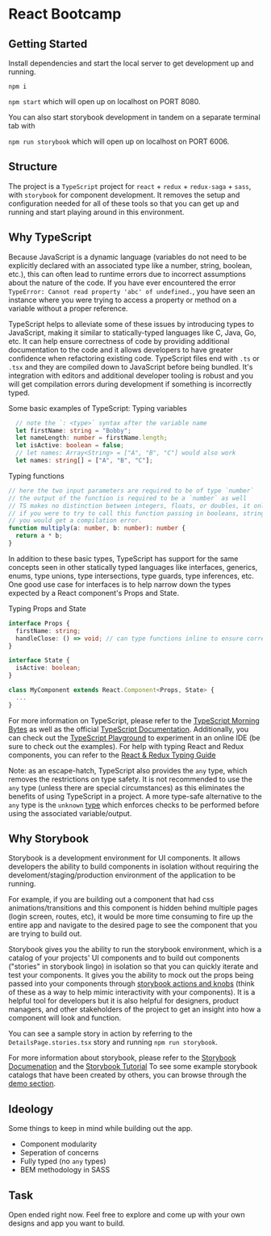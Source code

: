 # React Bootcamp

## Getting Started

Install dependencies and start the local server to get development up and running.

`npm i`

`npm start` which will open up on localhost on PORT 8080.

You can also start storybook development in tandem on a separate terminal tab with

`npm run storybook` which will open up on localhost on PORT 6006.

## Structure

The project is a `TypeScript` project for `react` + `redux` + `redux-saga` + `sass`, with `storybook` for component development. It removes the setup and configuration needed for all of these tools so that you can get up and running and start playing around in this environment.

## Why TypeScript

Because JavaScript is a dynamic language (variables do not need to be explicitly declared with an associated type like a number, string, boolean, etc.), this can often lead to runtime errors due to incorrect assumptions about the nature of the code. If you have ever encountered the error `TypeError: Cannot read property 'abc' of undefined.`, you have seen an instance where you were trying to access a property or method on a variable without a proper reference.

TypeScript helps to alleviate some of these issues by introducing types to JavaScript, making it similar to statically-typed languages like C, Java, Go, etc. It can help ensure correctness of code by providing additional documentation to the code and it allows developers to have greater confidence when refactoring existing code. TypeScript files end with `.ts` or `.tsx` and they are compiled down to JavaScript before being bundled. It's integration with editors and additional developer tooling is robust and you will get compilation errors during development if something is incorrectly typed.

Some basic examples of TypeScript:
Typing variables
```ts
  // note the `: <type>` syntax after the variable name
  let firstName: string = "Bobby";
  let nameLength: number = firstName.length;
  let isActive: boolean = false;
  // let names: Array<String> = ["A", "B", "C"] would also work
  let names: string[] = ["A", "B", "C"];
```

Typing functions
```ts
// here the two input parameters are required to be of type `number`
// the output of the function is required to be a `number` as well
// TS makes no distinction between integers, floats, or doubles, it only has the `number` type
// if you were to try to call this function passing in booleans, strings or other types,
// you would get a compilation error.
function multiply(a: number, b: number): number {
  return a * b;
}
```

In addition to these basic types, TypeScript has support for the same concepts seen in other statically typed languages like interfaces, generics, enums, type unions, type intersections, type guards, type inferences, etc. One good use case for interfaces is to help narrow down the types expected by a React component's Props and State.

Typing Props and State
```ts
interface Props {
  firstName: string;
  handleClose: () => void; // can type functions inline to ensure correct usage
}

interface State {
  isActive: boolean;
}

class MyComponent extends React.Component<Props, State> {
  ...
}
```
For more information on TypeScript, please refer to the [TypeScript Morning Bytes](https://github.com/giantmachines/morning-bytes/tree/master/12-intro-to-typescript) as well as the official [TypeScript Documentation](https://www.typescriptlang.org/docs/home.html). Additionally, you can check out the [TypeScript Playground](https://www.typescriptlang.org/play) to experiment in an online IDE (be sure to check out the examples). For help with typing React and Redux components, you can refer to the [React & Redux Typing Guide](https://github.com/piotrwitek/react-redux-typescript-guide)

Note: as an escape-hatch, TypeScript also provides the `any` type, which removes the restrictions on type safety. It is not recommended to use the `any` type (unless there are special circumstances) as this eliminates the benefits of using TypeScript in a project. A more type-safe alternative to the `any` type is the `unknown` [type](https://mariusschulz.com/blog/the-unknown-type-in-typescript) which enforces checks to be performed before using the associated variable/output.

## Why Storybook

Storybook is a development environment for UI components. It allows developers the ability to build components in isolation without requiring the develoment/staging/production environment of the application to be running.

For example, if you are building out a component that had css animations/transitions and this component is hidden behind multiple pages (login screen, routes, etc), it would be more time consuming to fire up the entire app and navigate to the desired page to see the component that you are trying to build out.

Storybook gives you the ability to run the storybook environment, which is a catalog of your projects' UI components and to build out components ("stories" in storybook lingo) in isolation so that you can quickly iterate and test your components. It gives you the ability to mock out the props being passed into your components through [storybook actions and knobs](https://storybook.js.org/docs/addons/introduction/) (think of these as a way to help mimic interactivity with your components). It is a helpful tool for developers but it is also helpful for designers, product managers, and other stakeholders of the project to get an insight into how a component will look and function.

You can see a sample story in action by referring to the `DetailsPage.stories.tsx` story and running `npm run storybook`.

For more information about storybook, please refer to the [Storybook Documenation](https://storybook.js.org/docs/basics/introduction/) and the [Storybook Tutorial](https://www.learnstorybook.com/) To see some example storybook catalogs that have been created by others, you can browse through the [demo section](https://storybook.js.org/docs/examples/).

## Ideology

Some things to keep in mind while building out the app.

- Component modularity
- Seperation of concerns
- Fully typed (no `any` types)
- BEM methodology in SASS

## Task

Open ended right now. Feel free to explore and come up with your own designs and app you want to build.


